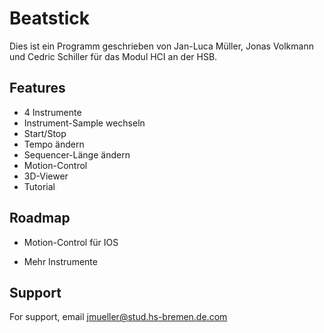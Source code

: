 
# Beatstick

Dies ist ein Programm geschrieben von Jan-Luca Müller, Jonas Volkmann und Cedric Schiller für das Modul HCI an der HSB.

## Features

- 4 Instrumente
- Instrument-Sample wechseln
- Start/Stop
- Tempo ändern
- Sequencer-Länge ändern
- Motion-Control
- 3D-Viewer
- Tutorial


## Roadmap

- Motion-Control für IOS

- Mehr Instrumente


## Support

For support, email jmueller@stud.hs-bremen.de.com

